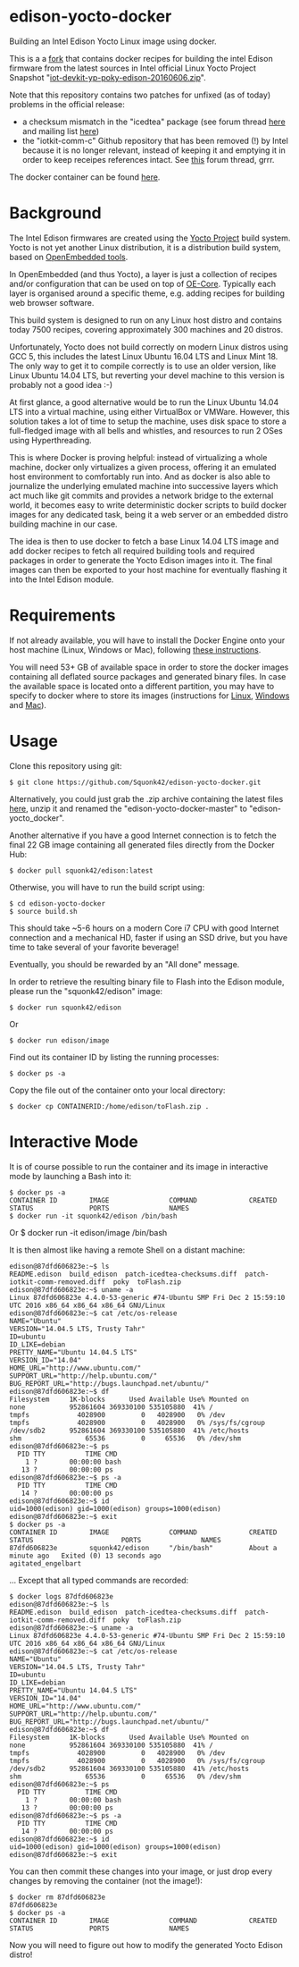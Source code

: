 # edison-yocto-docker
Building an Intel Edison Yocto Linux image using docker.

This is a a [fork](https://github.com/hultqvist/edison-yocto-docker) that contains docker recipes for building the intel Edison firmware from the latest sources in Intel official Linux Yocto Project Snapshot "[iot-devkit-yp-poky-edison-20160606.zip](https://software.intel.com/en-us/iot/hardware/edison/downloads)".

Note that this repository contains two patches for unfixed (as of today) problems in the official release:
  - a checksum mismatch in the "icedtea" package (see forum thread [here](https://communities.intel.com/message/434269#434269) and mailing list [here](https://lists.yoctoproject.org/pipermail/yocto/2016-October/032374.html))
  - the "iotkit-comm-c" Github repository that has been removed (!) by Intel because it is no longer relevant, instead of keeping it and emptying it in order to keep receipes references intact. See [this](https://communities.intel.com/thread/108000) forum thread, grrr.

The docker container can be found [here](https://hub.docker.com/r/squonk42/edison/).

Background
==========

The Intel Edison firmwares are created using the [Yocto Project](https://www.yoctoproject.org/) build system. Yocto is not yet another Linux distribution, it is a distribution build system, based on [OpenEmbedded tools](http://www.openembedded.org/wiki/Main_Page).

In OpenEmbedded (and thus Yocto), a layer is just a collection of recipes and/or configuration that can be used on top of [OE-Core](http://www.openembedded.org/wiki/OpenEmbedded-Core). Typically each layer is organised around a specific theme, e.g. adding recipes for building web browser software.

This build system is designed to run on any Linux host distro and contains today 7500 recipes, covering approximately 300 machines and 20 distros.

Unfortunately, Yocto does not build correctly on modern Linux distros using GCC 5, this includes the latest Linux Ubuntu 16.04 LTS and Linux Mint 18. The only way to get it to compile correctly is to use an older version, like Linux Ubuntu 14.04 LTS, but reverting your devel machine to this version is probably not a good idea :-)

At first glance, a good alternative would be to run the Linux Ubuntu 14.04 LTS into a virtual machine, using either VirtualBox or VMWare. However, this solution takes a lot of time to setup the machine, uses disk space to store a full-fledged image with all bells and whistles, and resources to run 2 OSes using Hyperthreading.

This is where Docker is proving helpful: instead of virtualizing a whole machine, docker only virtualizes a given process, offering it an emulated host environment to comfortably run into. And as docker is also able to journalize the underlying emulated machine into successive layers which act much like git commits and provides a network bridge to the external world, it becomes easy to write deterministic docker scripts to build docker images for any dedicated task, being it a web server or an embedded distro building machine in our case.

The idea is then to use docker to fetch a base Linux 14.04 LTS image and add docker recipes to fetch all required building tools and required packages in order to generate the Yocto Edison images into it. The final images can then be exported to your host machine for eventually flashing it into the Intel Edison module.

Requirements
============

If not already available, you will have to install the Docker Engine onto your host machine (Linux, Windows or Mac), following [these instructions](https://docs.docker.com/engine/installation/).

You will need 53+ GB of available space in order to store the docker images containing all deflated source packages and generated binary files. In case the available space is located onto a different partition, you may have to specify to docker where to store its images (instructions for [Linux](https://forums.docker.com/t/how-do-i-change-the-docker-image-installation-directory/1169/20), [Windows](https://forums.docker.com/t/where-are-images-stored/9794) and [Mac](https://forums.docker.com/t/change-docker-image-directory-for-mac/18891)).

Usage
=====

Clone this repository using git:

    $ git clone https://github.com/Squonk42/edison-yocto-docker.git

Alternatively, you could just grab the .zip archive containing the latest files [here](https://github.com/Squonk42/edison-yocto-docker/archive/master.zip), unzip it and renamed the "edison-yocto-docker-master" to "edison-yocto_docker".

Another alternative if you have a good Internet connection is to fetch the final 22 GB image containing all generated files directly from the Docker Hub:

    $ docker pull squonk42/edison:latest

Otherwise, you will have to run the build script using:

    $ cd edison-yocto-docker
    $ source build.sh

This should take ~5-6 hours on a modern Core i7 CPU with good Internet connection and a mechanical HD, faster if using an SSD drive, but you have time to take several of your favorite beverage!

Eventually, you should be rewarded by an "All done" message.

In order to retrieve the resulting binary file to Flash into the Edison module, please run the "squonk42/edison" image:

    $ docker run squonk42/edison

Or

    $ docker run edison/image

Find out its container ID by listing the running processes:

    $ docker ps -a

Copy the file out of the container onto your local directory:

    $ docker cp CONTAINERID:/home/edison/toFlash.zip .

Interactive Mode
================

It is of course possible to run the container and its image in interactive mode by launching a Bash into it:

    $ docker ps -a
    CONTAINER ID        IMAGE               COMMAND             CREATED             STATUS              PORTS               NAMES
    $ docker run -it squonk42/edison /bin/bash

Or
    $ docker run -it edison/image /bin/bash

It is then almost like having a remote Shell on a distant machine:

    edison@87dfd606823e:~$ ls
    README.edison  build_edison  patch-icedtea-checksums.diff  patch-iotkit-comm-removed.diff  poky  toFlash.zip
    edison@87dfd606823e:~$ uname -a
    Linux 87dfd606823e 4.4.0-53-generic #74-Ubuntu SMP Fri Dec 2 15:59:10 UTC 2016 x86_64 x86_64 x86_64 GNU/Linux
    edison@87dfd606823e:~$ cat /etc/os-release
    NAME="Ubuntu"
    VERSION="14.04.5 LTS, Trusty Tahr"
    ID=ubuntu
    ID_LIKE=debian
    PRETTY_NAME="Ubuntu 14.04.5 LTS"
    VERSION_ID="14.04"
    HOME_URL="http://www.ubuntu.com/"
    SUPPORT_URL="http://help.ubuntu.com/"
    BUG_REPORT_URL="http://bugs.launchpad.net/ubuntu/"
    edison@87dfd606823e:~$ df
    Filesystem     1K-blocks      Used Available Use% Mounted on
    none           952861604 369330100 535105880  41% /
    tmpfs            4028900         0   4028900   0% /dev
    tmpfs            4028900         0   4028900   0% /sys/fs/cgroup
    /dev/sdb2      952861604 369330100 535105880  41% /etc/hosts
    shm                65536         0     65536   0% /dev/shm
    edison@87dfd606823e:~$ ps
      PID TTY          TIME CMD
        1 ?        00:00:00 bash
       13 ?        00:00:00 ps
    edison@87dfd606823e:~$ ps -a
      PID TTY          TIME CMD
       14 ?        00:00:00 ps
    edison@87dfd606823e:~$ id
    uid=1000(edison) gid=1000(edison) groups=1000(edison)
    edison@87dfd606823e:~$ exit
    $ docker ps -a
    CONTAINER ID        IMAGE               COMMAND             CREATED              STATUS                      PORTS               NAMES
    87dfd606823e        squonk42/edison     "/bin/bash"         About a minute ago   Exited (0) 13 seconds ago                       agitated_engelbart

... Except that all typed commands are recorded:

    $ docker logs 87dfd606823e
    edison@87dfd606823e:~$ ls
    README.edison  build_edison  patch-icedtea-checksums.diff  patch-iotkit-comm-removed.diff  poky  toFlash.zip
    edison@87dfd606823e:~$ uname -a
    Linux 87dfd606823e 4.4.0-53-generic #74-Ubuntu SMP Fri Dec 2 15:59:10 UTC 2016 x86_64 x86_64 x86_64 GNU/Linux
    edison@87dfd606823e:~$ cat /etc/os-release
    NAME="Ubuntu"
    VERSION="14.04.5 LTS, Trusty Tahr"
    ID=ubuntu
    ID_LIKE=debian
    PRETTY_NAME="Ubuntu 14.04.5 LTS"
    VERSION_ID="14.04"
    HOME_URL="http://www.ubuntu.com/"
    SUPPORT_URL="http://help.ubuntu.com/"
    BUG_REPORT_URL="http://bugs.launchpad.net/ubuntu/"
    edison@87dfd606823e:~$ df
    Filesystem     1K-blocks      Used Available Use% Mounted on
    none           952861604 369330100 535105880  41% /
    tmpfs            4028900         0   4028900   0% /dev
    tmpfs            4028900         0   4028900   0% /sys/fs/cgroup
    /dev/sdb2      952861604 369330100 535105880  41% /etc/hosts
    shm                65536         0     65536   0% /dev/shm
    edison@87dfd606823e:~$ ps
      PID TTY          TIME CMD
        1 ?        00:00:00 bash
       13 ?        00:00:00 ps
    edison@87dfd606823e:~$ ps -a
      PID TTY          TIME CMD
       14 ?        00:00:00 ps
    edison@87dfd606823e:~$ id
    uid=1000(edison) gid=1000(edison) groups=1000(edison)
    edison@87dfd606823e:~$ exit

You can then commit these changes into your image, or just drop every changes by removing the container (not the image!):

    $ docker rm 87dfd606823e
    87dfd606823e
    $ docker ps -a
    CONTAINER ID        IMAGE               COMMAND             CREATED             STATUS              PORTS               NAMES

Now you will need to figure out how to modify the generated Yocto Edison distro!
